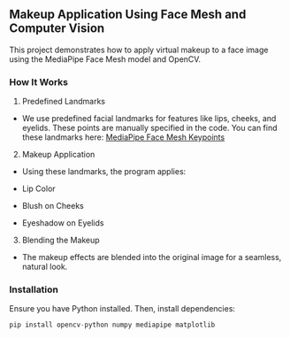 ## Makeup Application Using Face Mesh and Computer Vision

This project demonstrates how to apply virtual makeup to a face image using the MediaPipe Face Mesh model and OpenCV.

### How It Works

1. Predefined Landmarks

- We use predefined facial landmarks for features like lips, cheeks, and eyelids. These points are manually specified in the code. You can find these landmarks here: [MediaPipe Face Mesh Keypoints](https://github.com/tensorflow/tfjs-models/blob/838611c02f51159afdd77469ce67f0e26b7bbb23/face-landmarks-detection/src/mediapipe-facemesh/keypoints.ts)

2. Makeup Application

- Using these landmarks, the program applies:

- Lip Color

- Blush on Cheeks

- Eyeshadow on Eyelids

3. Blending the Makeup

- The makeup effects are blended into the original image for a seamless, natural look.

### Installation

Ensure you have Python installed. Then, install dependencies:
```python
pip install opencv-python numpy mediapipe matplotlib
